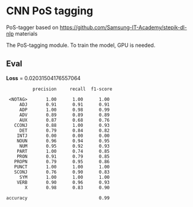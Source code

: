 # CNN PoS tagging
PoS-tagger based on https://github.com/Samsung-IT-Academy/stepik-dl-nlp materials

The PoS-tagging module. To train the model, GPU is needed.

## Eval

**Loss** = 0.02031504176557064

              precision     recall  f1-score   

     <NOTAG>       1.00      1.00      1.00   
         ADJ       0.91      0.91      0.91     
         ADP       1.00      0.98      0.99     
         ADV       0.89      0.89      0.89      
         AUX       0.87      0.68      0.76      
       CCONJ       0.88      1.00      0.93      
         DET       0.79      0.84      0.82      
        INTJ       0.00      0.00      0.00        
        NOUN       0.96      0.94      0.95     
         NUM       0.95      0.92      0.93      
        PART       1.00      0.74      0.85      
        PRON       0.91      0.79      0.85      
       PROPN       0.79      0.95      0.86      
       PUNCT       1.00      1.00      1.00     
       SCONJ       0.76      0.90      0.83      
         SYM       1.00      1.00      1.00        
        VERB       0.90      0.96      0.93     
           X       0.98      0.83      0.90       

    accuracy                           0.99   
